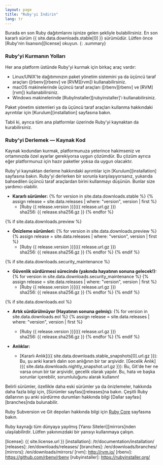 ```yaml
---
layout: page
title: "Ruby'yi İndirin"
lang: tr
---
```


Burada en son Ruby dağıtımlarını işinize gelen şekliyle bulabilirsiniz.
En son kararlı sürüm {{ site.data.downloads.stable[0] }} sürümüdür.
Lütfen önce [Ruby'nin lisansını][license] okuyun.
{: .summary}

### Ruby'yi Kurmanın Yolları

Her ana platform üstünde Ruby'yi kurmak için birkaç araç vardır:

* Linux/UNIX'te dağıtımınızın paket yönetim sistemini ya da
  üçüncü taraf araçları ([rbenv][rbenv] ve [RVM][rvm]) kullanabilirsiniz.
* macOS makinelerinde üçüncü taraf araçları ([rbenv][rbenv] ve [RVM][rvm]) kullanabilirsiniz.
* Windows makinelerinde [RubyInstaller][rubyinstaller]'ı kullanabilirsiniz.

Paket yönetim sistemleri ya da üçüncü taraf araçları kullanma hakkındaki
ayrıntılar için [Kurulum][installation] sayfasına bakın.

Tabii ki, ayrıca tüm ana platformlar üzerinde Ruby'yi kaynaktan da kurabilirsiniz.

### Ruby'yi Derlemek — Kaynak Kod

Kaynak kodundan kurmak, platformunuza yeterince hakimseniz ve
ortamınızda özel ayarlar gerekiyorsa uygun çözümdür. Bu çözüm ayrıca
eğer platformunuz için hazır paketler yoksa da uygun olacaktır.

Ruby'yi kaynaktan derleme hakkındaki ayrıntılar için [Kurulum][installation]
sayfasına bakın. Ruby'yi derlerken bir sorunla karşılaşıyorsanız,
yukarıda bahsedilen üçüncü taraf araçlardan birini kullanmayı düşünün.
Bunlar size yardımcı olabilir.

* **Kararlı sürümler:**
  {% for version in site.data.downloads.stable %}
  {% assign release = site.data.releases | where: "version", version | first %}
  * [Ruby {{ release.version }}]({{ release.url.gz }})<br>
    sha256: {{ release.sha256.gz }}
  {% endfor %}

{% if site.data.downloads.preview %}
* **Önizleme sürümleri:**
  {% for version in site.data.downloads.preview %}
  {% assign release = site.data.releases | where: "version", version | first %}
  * [Ruby {{ release.version }}]({{ release.url.gz }})<br>
    sha256: {{ release.sha256.gz }}
  {% endfor %}
{% endif %}

{% if site.data.downloads.security_maintenance %}
* **Güvenlik sürdürmesi sürecinde (yakında hayatının sonuna gelecek!):**
  {% for version in site.data.downloads.security_maintenance %}
  {% assign release = site.data.releases | where: "version", version | first %}
  * [Ruby {{ release.version }}]({{ release.url.gz }})<br>
    sha256: {{ release.sha256.gz }}
  {% endfor %}
{% endif %}

{% if site.data.downloads.eol %}
* **Artık sürdürülmüyor (Hayatının sonuna gelmiş):**
  {% for version in site.data.downloads.eol %}
  {% assign release = site.data.releases | where: "version", version | first %}
  * [Ruby {{ release.version }}]({{ release.url.gz }})<br>
    sha256: {{ release.sha256.gz }}
  {% endfor %}
{% endif %}

* **Anlıklar:**
  * [Kararlı Anlık]({{ site.data.downloads.stable_snapshots[0].url.gz }}):
    Bu, şu anki kararlı dalın son anlığının bir tar arşividir.
    [Gecelik Anlık]({{ site.data.downloads.nightly_snapshot.url.gz }}):
    Bu, Git'de her ne varsa onun bir tar arşividir, gecelik olarak yapılır.
    Bu, hata ve başka sorunlar içerebilir, sorumluluğunu alarak kullanın!

Belirli sürümler, özellikle daha eski sürümler ya da önizlemeler,
hakkında daha fazla bilgi için, [Sürümler sayfası][releases]na bakın.
Çeşitli Ruby dallarının şu anki sürdürme durumları hakkında bilgi
[Dallar sayfası][branches]nda bulunabilir.

Ruby Subversion ve Git depoları hakkında bilgi için [Ruby
Core](/tr/community/ruby-core/) sayfasına bakın.

Ruby kaynağı tüm dünyaya yayılmış [Yansı Siteleri][mirrors]nden
ulaşılabilirdir.
Lütfen yakınınızdaki bir yansıyı kullanmaya çalışın.



[license]: {{ site.license.url }}
[installation]: /tr/documentation/installation/
[releases]: /en/downloads/releases/
[branches]: /en/downloads/branches/
[mirrors]: /en/downloads/mirrors/
[rvm]: http://rvm.io/
[rbenv]: https://github.com/rbenv/rbenv
[rubyinstaller]: https://rubyinstaller.org/
